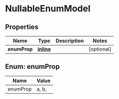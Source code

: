 # NullableEnumModel

## Properties
Name | Type | Description | Notes
------------ | ------------- | ------------- | -------------
**enumProp** | [**inline**](#EnumPropEnum) |  |  [optional]

<a name="EnumPropEnum"></a>
## Enum: enumProp
Name | Value
---- | -----
enumProp | a, b, 
